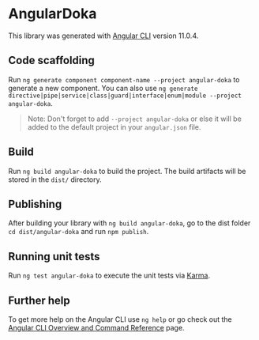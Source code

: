 # AngularDoka

This library was generated with [Angular CLI](https://github.com/angular/angular-cli) version 11.0.4.

## Code scaffolding

Run `ng generate component component-name --project angular-doka` to generate a new component. You can also use `ng generate directive|pipe|service|class|guard|interface|enum|module --project angular-doka`.
> Note: Don't forget to add `--project angular-doka` or else it will be added to the default project in your `angular.json` file. 

## Build

Run `ng build angular-doka` to build the project. The build artifacts will be stored in the `dist/` directory.

## Publishing

After building your library with `ng build angular-doka`, go to the dist folder `cd dist/angular-doka` and run `npm publish`.

## Running unit tests

Run `ng test angular-doka` to execute the unit tests via [Karma](https://karma-runner.github.io).

## Further help

To get more help on the Angular CLI use `ng help` or go check out the [Angular CLI Overview and Command Reference](https://angular.io/cli) page.
